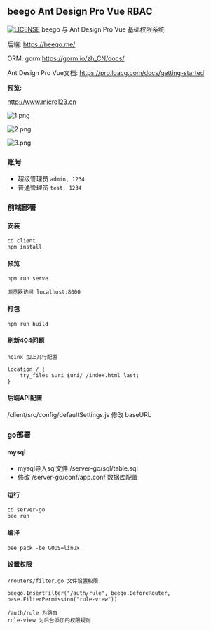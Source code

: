## beego Ant Design Pro Vue RBAC

[![LICENSE](https://img.shields.io/badge/license-Anti%20996-blue.svg)](https://github.com/996icu/996.ICU/blob/master/LICENSE)
beego 与 Ant Design Pro Vue 基础权限系统  

后端: https://beego.me/ 

ORM: gorm https://gorm.io/zh_CN/docs/

Ant Design Pro Vue文档: https://pro.loacg.com/docs/getting-started

**预览:**

http://www.micro123.cn



![1.png](https://image.jnemall.com/uploads/attachment/20191021/4487711810264ac99177ba5eb9f7e6b3.jpg)

![2.png](https://image.jnemall.com/uploads/attachment/20191021/676656cd0bd2536dbca48c8bf8a1c988.png)

![3.png](https://image.jnemall.com/uploads/attachment/20191021/3d8028a2f9f9c0606445cfdf8572da09.png)

### 账号
* 超级管理员 `admin, 1234` 
* 普通管理员 `test, 1234`

### 前端部署
#### 安装
```
cd client
npm install
```
#### 预览
```
npm run serve

浏览器访问 localhost:8000
```
#### 打包
```
npm run build
```
#### 刷新404问题
```
nginx 加上几行配置

location / {
    try_files $uri $uri/ /index.html last;
}
```
#### 后端API配置
/client/src/config/defaultSettings.js  修改 baseURL

### go部署

#### mysql
* mysql导入sql文件  /server-go/sql/table.sql 
* 修改 /server-go/conf/app.conf 数据库配置

#### 运行

```
cd server-go
bee run 
```

#### 编译
```
bee pack -be GOOS=linux
```

#### 设置权限
```
/routers/filter.go 文件设置权限

beego.InsertFilter("/auth/rule", beego.BeforeRouter, base.FilterPermission("rule-view"))

/auth/rule 为路由
rule-view 为后台添加的权限规则
```

